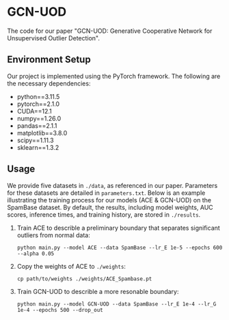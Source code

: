 # GCN-UOD

The code for our paper "GCN-UOD: Generative Cooperative Network for Unsupervised Outlier Detection".

## Environment Setup

Our project is implemented using the PyTorch framework. The following are the necessary dependencies:

- python==3.11.5
- pytorch==2.1.0
- CUDA==12.1
- numpy==1.26.0
- pandas==2.1.1
- matplotlib==3.8.0
- scipy==1.11.3
- sklearn==1.3.2

## Usage

We provide five datasets in `./data`, as referenced in our paper. Parameters for these datasets are detailed in `parameters.txt`. Below is an example illustrating the training process for our models (ACE & GCN-UOD) on the SpamBase dataset. By default, the results, including model weights, AUC scores, inference times, and training history, are stored in `./results`.

1. Train ACE to describle a preliminary boundary that separates significant outliers from normal data:
   ```
   python main.py --model ACE --data SpamBase --lr_E 1e-5 --epochs 600 --alpha 0.05
   ```

2. Copy the weights of ACE to `./weights`:
   ```
   cp path/to/weights ./weights/ACE_Spambase.pt
   ```

3. Train GCN-UOD to describle a more resonable boundary:
   ```
   python main.py --model GCN-UOD --data SpamBase --lr_E 1e-4 --lr_G 1e-4 --epochs 500 --drop_out
   ```
